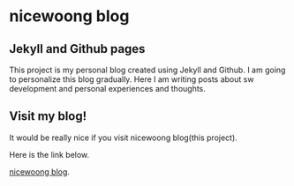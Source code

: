 # nicewoong blog

## Jekyll and Github pages

This project is my personal blog created using Jekyll and Github. 
I am going to personalize this blog gradually.
Here I am writing posts about sw development and personal experiences and thoughts.

## Visit my blog! 

It would be really nice if you visit nicewoong blog(this project).  

Here is the link below. 

[nicewoong blog](https://nicewoong.github.io "go to the blog").



<!---->
<!--Command for getting a localhost test on Cloud9 -->
<!--  jekyll serve --host $IP --port $PORT --baseurl ''   -->
<!-- A link to the post about "Adding Categories and Tags on Jekyll blog" -->
<!-- https://www.mikeapted.com/jekyll/2015/12/30/category-and-tag-archives-in-jekyll-no-plugins/ -->
